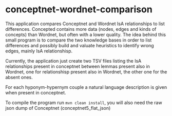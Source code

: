 conceptnet-wordnet-comparison
=============================

This application compares Conceptnet and Wordnet IsA relationships to list differences.
Concepted contains more data (nodes, edges and kinds of concepts) than Wordnet, but often with a lower quality.
The idea behind this small program is to compare the two knowledge bases in order to list differences and possibly build and valuate heuristics to identify wrong edges, mainly IsA relationshisp.

Currently, the application just create two TSV files listing the IsA relationships present in conceptnet between lemmas present also in Wordnet, one for relationshisp present also in Wordnet, the other one for the absent ones.

For each hyponym-hypernym couple a natural language description is given when present in conceptnet.

To compile the program run `mvn clean install`, you will also need the raw json dump of Conceptnet (conceptnet5_flat_json)
